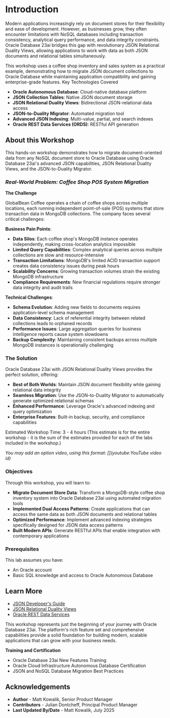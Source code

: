 # Introduction

Modern applications increasingly rely on document stores for their flexibility and ease of development. However, as businesses grow, they often encounter limitations with NoSQL databases including transaction consistency, analytical query performance, and data integrity constraints. Oracle Database 23ai bridges this gap with revolutionary JSON Relational Duality Views, allowing applications to work with data as both JSON documents and relational tables simultaneously.

This workshop uses a coffee shop inventory and sales system as a practical example, demonstrating how to migrate JSON document collections to Oracle Database while maintaining application compatibility and gaining enterprise-grade features.
Key Technologies Covered

* **Oracle Autonomous Database**: Cloud-native database platform
* **JSON Collection Tables**: Native JSON document storage
* **JSON Relational Duality Views**: Bidirectional JSON-relational data access
* **JSON-to-Duality Migrator**: Automated migration tool
* **Advanced JSON Indexing**: Multi-value, partial, and search indexes
* **Oracle REST Data Services (ORDS)**: RESTful API generation

## About this Workshop

This hands-on workshop demonstrates how to migrate document-oriented data from any NoSQL document store to Oracle Database using Oracle Database 23ai's advanced JSON capabilities, JSON Relational Duality Views, and the JSON-to-Duality Migrator.

### _**Real-World Problem: Coffee Shop POS System Migration**_

**The Challenge**

GlobalBean Coffee operates a chain of coffee shops across multiple locations, each running independent point-of-sale (POS) systems that store transaction data in MongoDB collections. The company faces several critical challenges:

**Business Pain Points**:

* **Data Silos**: Each coffee shop's MongoDB instance operates independently, making cross-location analytics impossible
* **Limited Query Capabilities**: Complex analytical queries across multiple collections are slow and resource-intensive
* **Transaction Limitations**: MongoDB's limited ACID transaction support creates data consistency issues during peak hours
* **Scalability Concerns**: Growing transaction volumes strain the existing MongoDB infrastructure
* **Compliance Requirements**: New financial regulations require stronger data integrity and audit trails

**Technical Challenges**:

* **Schema Evolution**: Adding new fields to documents requires application-level schema management
* **Data Consistency**: Lack of referential integrity between related collections leads to orphaned records
* **Performance Issues**: Large aggregation queries for business intelligence reports cause system slowdowns
* **Backup Complexity**: Maintaining consistent backups across multiple MongoDB instances is operationally challenging

### **The Solution**

Oracle Database 23ai with JSON Relational Duality Views provides the perfect solution, offering:

* **Best of Both Worlds**: Maintain JSON document flexibility while gaining relational data integrity
* **Seamless Migration**: Use the JSON-to-Duality Migrator to automatically generate optimized relational schemas
* **Enhanced Performance**: Leverage Oracle's advanced indexing and query optimization
* **Enterprise Features**: Built-in backup, security, and compliance capabilities


Estimated Workshop Time: 3 - 4 hours (This estimate is for the entire workshop - it is the sum of the estimates provided for each of the labs included in the workshop.)

*You may add an option video, using this format: [](youtube:YouTube video id)*

  [](youtube:zNKxJjkq0Pw)

### Objectives

Through this workshop, you will learn to:

* **Migrate Document Store Data**: Transform a MongoDB-style coffee shop inventory system into Oracle Database 23ai using automated migration tools
* **Implemented Dual Access Patterns**: Create applications that can access the same data as both JSON documents and relational tables
* **Optimized Performance**: Implement advanced indexing strategies specifically designed for JSON data access patterns
* **Built Modern APIs**: Generate RESTful APIs that enable integration with contemporary applications

### Prerequisites

This lab assumes you have:
* An Oracle account
* Basic SQL knowledge and access to Oracle Autonomous Database

## Learn More

* [JSON Developer's Guide](https://docs.oracle.com/en/database/oracle/oracle-database/23/adjsn/)
* [JSON Relational Duality Views](https://docs.oracle.com/en/database/oracle/oracle-database/23/jsnvu/)
* [Oracle REST Data Services](https://docs.oracle.com/en/database/oracle/oracle-rest-data-services/)

This workshop represents just the beginning of your journey with Oracle Database 23ai. The platform's rich feature set and comprehensive capabilities provide a solid foundation for building modern, scalable applications that can grow with your business needs.

**Training and Certification**

* Oracle Database 23ai New Features Training
* Oracle Cloud Infrastructure Autonomous Database Certification
* JSON and NoSQL Database Migration Best Practices

## Acknowledgements
* **Author** - Matt Kowalik, Senior Product Manager
* **Contributors** -  Julian Dontcheff, Principal Product Manager
* **Last Updated By/Date** - Matt Kowalik, July 2025
